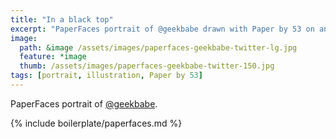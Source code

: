 ```yaml
---
title: "In a black top"
excerpt: "PaperFaces portrait of @geekbabe drawn with Paper by 53 on an iPad."
image: 
  path: &image /assets/images/paperfaces-geekbabe-twitter-lg.jpg 
  feature: *image
  thumb: /assets/images/paperfaces-geekbabe-twitter-150.jpg
tags: [portrait, illustration, Paper by 53]
---
```


PaperFaces portrait of [@geekbabe](http://twitter.com/geekbabe).

{% include boilerplate/paperfaces.md %}
